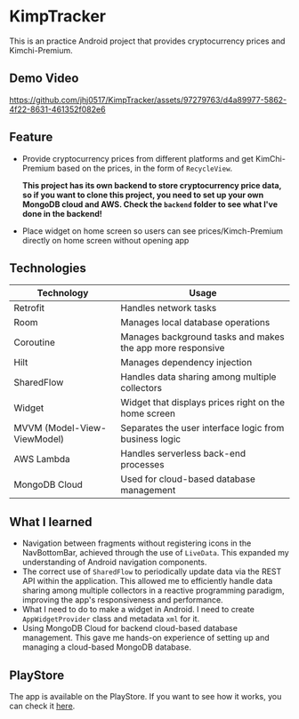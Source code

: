 # KimpTracker
This is an practice Android project that provides cryptocurrency prices and Kimchi-Premium.

## Demo Video
https://github.com/jhj0517/KimpTracker/assets/97279763/d4a89977-5862-4f22-8631-461352f082e6

## Feature
- Provide cryptocurrency prices from different platforms and get KimChi-Premium based on the prices, in the form of `RecycleView`.

  **This project has its own backend to store cryptocurrency price data, so if you want to clone this project, you need to set up your own MongoDB cloud and AWS. Check the `backend` folder to see what I've done in the backend!**
- Place widget on home screen so users can see prices/Kimch-Premium directly on home screen without opening app

## Technologies

| Technology | Usage |
| ---------- | ----- |
| Retrofit | Handles network tasks |
| Room | Manages local database operations |
| Coroutine | Manages background tasks and makes the app more responsive |
| Hilt | Manages dependency injection |
| SharedFlow | Handles data sharing among multiple collectors |
| Widget | Widget that displays prices right on the home screen |
| MVVM (Model-View-ViewModel) | Separates the user interface logic from business logic |
| AWS Lambda | Handles serverless back-end processes |
| MongoDB Cloud | Used for cloud-based database management |

## What I learned

- Navigation between fragments without registering icons in the NavBottomBar, achieved through the use of `LiveData`. This expanded my understanding of Android navigation components.
- The correct use of `SharedFlow` to periodically update data via the REST API within the application. This allowed me to efficiently handle data sharing among multiple collectors in a reactive programming paradigm, improving the app's responsiveness and performance.
- What I need to do to make a widget in Android. I need to create `AppWidgetProvider` class and metadata `xml` for it.
- Using MongoDB Cloud for backend cloud-based database management. This gave me hands-on experience of setting up and managing a cloud-based MongoDB database.

## PlayStore
The app is available on the PlayStore. If you want to see how it works, you can check it [here](https://play.google.com/store/apps/details?id=com.librarydevloperjo.cointracker&hl=ko&gl=US).
